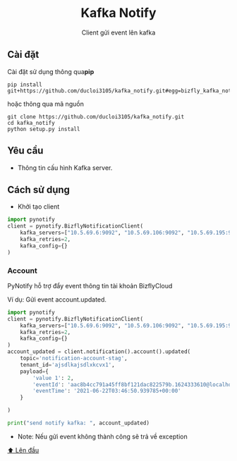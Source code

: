 <h1 align="center" id="top">Kafka Notify</h1>
<p align="center">Client gửi event lên kafka</p>

## Cài đặt

Cài đặt sử dụng thông qua**pip**

    pip install git+https://github.com/ducloi3105/kafka_notify.git#egg=bizfly_kafka_notification

hoặc thông qua mã nguồn
    
    git clone https://github.com/ducloi3105/kafka_notify.git
    cd kafka_notify
    python setup.py install 

## Yêu cầu

- Thông tin cấu hình Kafka server.

## Cách sử dụng
- Khởi tạo client

```python  
import pynotify
client = pynotify.BizflyNotificationClient(
    kafka_servers=["10.5.69.6:9092", "10.5.69.106:9092", "10.5.69.195:9092"],
    kafka_retries=2,
    kafka_config={}
)
```

<h3 id="account">Account</h3>
PyNotify hỗ trợ đẩy event thông tin tài khoản BizflyCloud

Ví dụ: Gửi event account.updated.

```python
import pynotify
client = pynotify.BizflyNotificationClient(
    kafka_servers=["10.5.69.6:9092", "10.5.69.106:9092", "10.5.69.195:9092"],
    kafka_retries=2,
    kafka_config={}
)
account_updated = client.notification().account().updated(
    topic='notification-account-stag',
    tenant_id='ajsdlkajsdlxkcvx1',
    payload={
        'value 1': 2,
        'eventId': 'aac8b4cc791a45ff8bf121dac822579b.1624333610@localhost',
        'eventTime': '2021-06-22T03:46:50.939785+00:00'
    }

)

print("send notify kafka: ", account_updated)
```
- Note: Nếu gửi event không thành công sẽ trả về exception

[⬆ Lên đầu](#top)
